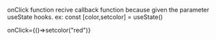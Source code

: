 onClick function recive callback function because given the parameter useState hooks.
ex: const [color,setcolor] = useState()

onClick={()=>setcolor("red")}
